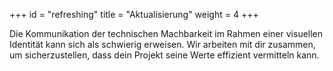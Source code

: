 +++
id = "refreshing"
title = "Aktualisierung"
weight = 4
+++

Die Kommunikation der technischen Machbarkeit im Rahmen einer visuellen Identität kann sich als schwierig erweisen. Wir arbeiten mit dir zusammen, um sicherzustellen, dass dein Projekt seine Werte effizient vermitteln kann.
